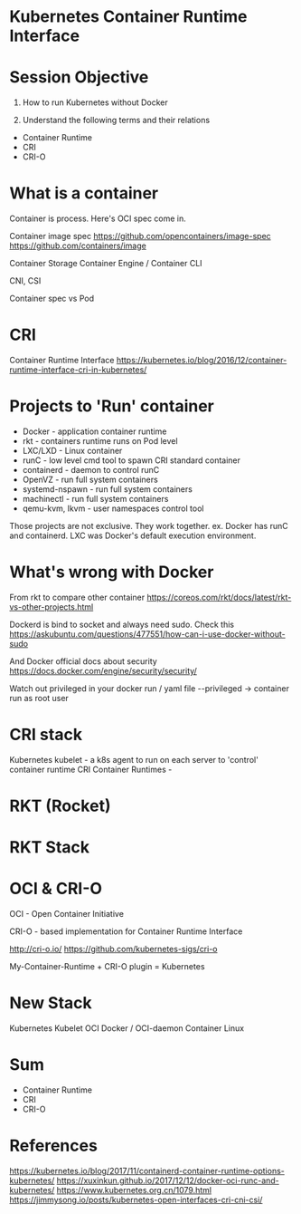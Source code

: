Kubernetes Container Runtime Interface
===

# Session Objective

1. How to run Kubernetes without Docker

2. Understand the following terms and their relations
- Container Runtime
- CRI
- CRI-O

# What is a container

Container is process.
Here's OCI spec come in.

Container image spec
https://github.com/opencontainers/image-spec
https://github.com/containers/image

Container Storage
Container Engine / Container CLI

CNI, CSI

Container spec vs Pod 

# CRI
Container Runtime Interface
https://kubernetes.io/blog/2016/12/container-runtime-interface-cri-in-kubernetes/

# Projects to 'Run' container

- Docker - application container runtime
- rkt - containers runtime runs on Pod level
- LXC/LXD - Linux container
- runC - low level cmd tool to spawn CRI standard container
- containerd - daemon to control runC
- OpenVZ - run full system containers
- systemd-nspawn - run full system containers
- machinectl - run full system containers
- qemu-kvm, lkvm - user namespaces control tool

Those projects are not exclusive. They work together. 
ex. Docker has runC and containerd. LXC was Docker's default execution environment.

# What's wrong with Docker

From rkt to compare other container
https://coreos.com/rkt/docs/latest/rkt-vs-other-projects.html

Dockerd is bind to socket and always need sudo. Check this 
https://askubuntu.com/questions/477551/how-can-i-use-docker-without-sudo

And Docker official docs about security
https://docs.docker.com/engine/security/security/

Watch out privileged in your docker run / yaml file
--privileged -> container run as root user

# CRI stack

Kubernetes 
kubelet - a k8s agent to run on each server to 'control' container runtime
CRI
Container Runtimes - 

# RKT (Rocket)


# RKT Stack

# OCI & CRI-O

OCI - Open Container Initiative

CRI-O - based implementation for Container Runtime Interface

http://cri-o.io/
https://github.com/kubernetes-sigs/cri-o

My-Container-Runtime + CRI-O plugin = Kubernetes

# New Stack

Kubernetes
Kubelet
OCI
Docker / OCI-daemon
Container
Linux

# Sum

- Container Runtime
- CRI
- CRI-O

# References

https://kubernetes.io/blog/2017/11/containerd-container-runtime-options-kubernetes/
https://xuxinkun.github.io/2017/12/12/docker-oci-runc-and-kubernetes/
https://www.kubernetes.org.cn/1079.html
https://jimmysong.io/posts/kubernetes-open-interfaces-cri-cni-csi/
